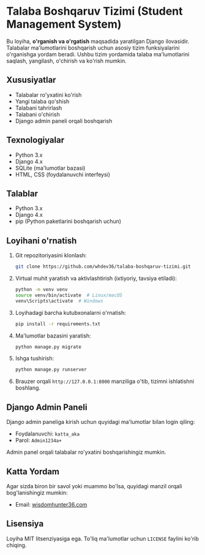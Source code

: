 # Talaba Boshqaruv Tizimi (Student Management System)

Bu loyiha, **o'rganish va o'rgatish** maqsadida yaratilgan Django ilovasidir. Talabalar ma'lumotlarini boshqarish uchun asosiy tizim funksiyalarini o'rganishga yordam beradi. Ushbu tizim yordamida talaba ma'lumotlarini saqlash, yangilash, o'chirish va ko'rish mumkin.

## Xususiyatlar

- Talabalar ro'yxatini ko'rish
- Yangi talaba qo'shish
- Talabani tahrirlash
- Talabani o'chirish
- Django admin paneli orqali boshqarish

## Texnologiyalar

- Python 3.x
- Django 4.x
- SQLite (ma'lumotlar bazasi)
- HTML, CSS (foydalanuvchi interfeysi)

## Talablar

- Python 3.x
- Django 4.x
- pip (Python paketlarini boshqarish uchun)

## Loyihani o'rnatish

1. Git repozitoriyasini klonlash:

   ```bash
   git clone https://github.com/whdev36/talaba-boshqaruv-tizimi.git
   ```

2. Virtual muhit yaratish va aktivlashtirish (ixtiyoriy, tavsiya etiladi):

   ```bash
   python -m venv venv
   source venv/bin/activate  # Linux/macOS
   venv\Scripts\activate  # Windows
   ```

3. Loyihadagi barcha kutubxonalarni o'rnatish:

   ```bash
   pip install -r requirements.txt
   ```

4. Ma'lumotlar bazasini yaratish:

   ```bash
   python manage.py migrate
   ```

5. Ishga tushirish:

   ```bash
   python manage.py runserver
   ```

6. Brauzer orqali `http://127.0.0.1:8000` manziliga o'tib, tizimni ishlatishni boshlang.

## Django Admin Paneli

Django admin paneliga kirish uchun quyidagi ma'lumotlar bilan login qiling:

- Foydalanuvchi: `katta_aka`
- Parol: `Admin1234a+`

Admin panel orqali talabalar ro'yxatini boshqarishingiz mumkin.

## Katta Yordam

Agar sizda biron bir savol yoki muammo bo'lsa, quyidagi manzil orqali bog'lanishingiz mumkin:

- Email: [wisdomhunter36.com](mailto:wisdomhunter36.com)

## Lisensiya

Loyiha MIT litsenziyasiga ega. To'liq ma'lumotlar uchun `LICENSE` faylini ko'rib chiqing.
